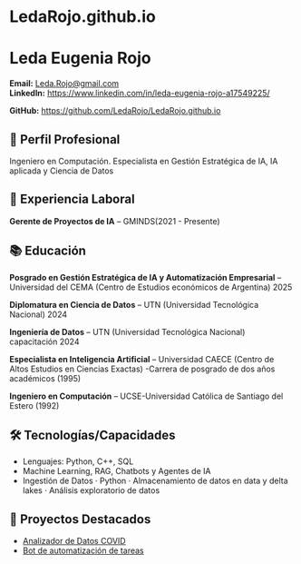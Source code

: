 # LedaRojo.github.io
# Leda Eugenia Rojo

**Email:** Leda.Rojo@gmail.com  
**LinkedIn:** https://www.linkedin.com/in/leda-eugenia-rojo-a17549225/

**GitHub:** https://github.com/LedaRojo/LedaRojo.github.io
## 🎯 Perfil Profesional
Ingeniero en Computación. Especialista en Gestión Estratégica de IA, IA aplicada y Ciencia de Datos

## 💼 Experiencia Laboral
**Gerente de Proyectos de IA** – GMINDS(2021 - Presente)  


## 📚 Educación
**Posgrado en Gestión Estratégica de IA y Automatización Empresarial** – Universidad del CEMA (Centro de Estudios económicos de Argentina) 2025

**Diplomatura en Ciencia de Datos** – UTN (Universidad Tecnológica Nacional) 2024

**Ingeniería de Datos** – UTN (Universidad Tecnológica Nacional) capacitación 2024

**Especialista en Inteligencia Artificial** – Universidad CAECE (Centro de Altos Estudios en Ciencias Exactas) -Carrera de posgrado de dos años académicos (1995)

**Ingeniero en Computación** – UCSE-Universidad Católica de Santiago del Estero (1992)

## 🛠️ Tecnologías/Capacidades
- Lenguajes: Python, C++, SQL
- Machine Learning, RAG, Chatbots y Agentes de IA
- Ingestión de Datos · Python · Almacenamiento de datos en data y delta lakes · Análisis exploratorio de datos

## 🧠 Proyectos Destacados
- [Analizador de Datos COVID](https://github.com/juanperez/covid-analytics)
- [Bot de automatización de tareas](https://github.com/juanperez/bot-tareas)
